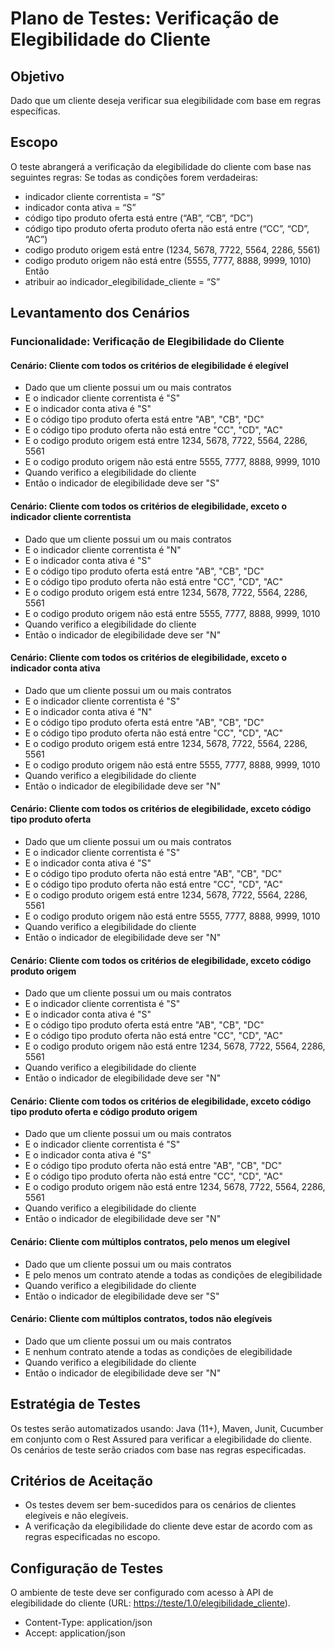 # Plano de Testes: Verificação de Elegibilidade do Cliente

## Objetivo
Dado que um cliente deseja verificar sua elegibilidade com base em regras específicas.

## Escopo
O teste abrangerá a verificação da elegibilidade do cliente com base nas seguintes regras:
Se todas as condições forem verdadeiras:
 - indicador cliente correntista = “S”
 - indicador conta ativa = “S”
 - código tipo produto oferta está entre (“AB”, “CB”, “DC”)
 - código tipo produto oferta produto oferta não está entre (“CC”, “CD”, “AC”)
 - codigo produto origem está entre (1234, 5678, 7722, 5564, 2286, 5561)
 - codigo produto origem não está entre (5555, 7777, 8888, 9999, 1010)
Então
 - atribuir ao indicador_elegibilidade_cliente = “S”

## Levantamento dos Cenários
### Funcionalidade: Verificação de Elegibilidade do Cliente

#### Cenário: Cliente com todos os critérios de elegibilidade é elegível
- Dado que um cliente possui um ou mais contratos
- E o indicador cliente correntista é "S"
- E o indicador conta ativa é "S"
- E o código tipo produto oferta está entre "AB", "CB", "DC"
- E o código tipo produto oferta não está entre "CC", "CD", "AC"
- E o codigo produto origem está entre 1234, 5678, 7722, 5564, 2286, 5561
- E o codigo produto origem não está entre 5555, 7777, 8888, 9999, 1010
- Quando verifico a elegibilidade do cliente
- Então o indicador de elegibilidade deve ser "S"

#### Cenário: Cliente com todos os critérios de elegibilidade, exceto o indicador cliente correntista
- Dado que um cliente possui um ou mais contratos
- E o indicador cliente correntista é "N"
- E o indicador conta ativa é "S"
- E o código tipo produto oferta está entre "AB", "CB", "DC"
- E o código tipo produto oferta não está entre "CC", "CD", "AC"
- E o codigo produto origem está entre 1234, 5678, 7722, 5564, 2286, 5561
- E o codigo produto origem não está entre 5555, 7777, 8888, 9999, 1010
- Quando verifico a elegibilidade do cliente
- Então o indicador de elegibilidade deve ser "N"

#### Cenário: Cliente com todos os critérios de elegibilidade, exceto o indicador conta ativa
- Dado que um cliente possui um ou mais contratos
- E o indicador cliente correntista é "S"
- E o indicador conta ativa é "N"
- E o código tipo produto oferta está entre "AB", "CB", "DC"
- E o código tipo produto oferta não está entre "CC", "CD", "AC"
- E o codigo produto origem está entre 1234, 5678, 7722, 5564, 2286, 5561
- E o codigo produto origem não está entre 5555, 7777, 8888, 9999, 1010
- Quando verifico a elegibilidade do cliente
- Então o indicador de elegibilidade deve ser "N"

#### Cenário: Cliente com todos os critérios de elegibilidade, exceto código tipo produto oferta
- Dado que um cliente possui um ou mais contratos
- E o indicador cliente correntista é "S"
- E o indicador conta ativa é "S"
- E o código tipo produto oferta não está entre "AB", "CB", "DC"
- E o código tipo produto oferta não está entre "CC", "CD", "AC"
- E o codigo produto origem está entre 1234, 5678, 7722, 5564, 2286, 5561
- E o codigo produto origem não está entre 5555, 7777, 8888, 9999, 1010
- Quando verifico a elegibilidade do cliente
- Então o indicador de elegibilidade deve ser "N"

#### Cenário: Cliente com todos os critérios de elegibilidade, exceto código produto origem
- Dado que um cliente possui um ou mais contratos
- E o indicador cliente correntista é "S"
- E o indicador conta ativa é "S"
- E o código tipo produto oferta está entre "AB", "CB", "DC"
- E o código tipo produto oferta não está entre "CC", "CD", "AC"
- E o codigo produto origem não está entre 1234, 5678, 7722, 5564, 2286, 5561
- Quando verifico a elegibilidade do cliente
- Então o indicador de elegibilidade deve ser "N"

#### Cenário: Cliente com todos os critérios de elegibilidade, exceto código tipo produto oferta e código produto origem
- Dado que um cliente possui um ou mais contratos
- E o indicador cliente correntista é "S"
- E o indicador conta ativa é "S"
- E o código tipo produto oferta não está entre "AB", "CB", "DC"
- E o código tipo produto oferta não está entre "CC", "CD", "AC"
- E o codigo produto origem não está entre 1234, 5678, 7722, 5564, 2286, 5561
- Quando verifico a elegibilidade do cliente
- Então o indicador de elegibilidade deve ser "N"

#### Cenário: Cliente com múltiplos contratos, pelo menos um elegível
- Dado que um cliente possui um ou mais contratos
- E pelo menos um contrato atende a todas as condições de elegibilidade
- Quando verifico a elegibilidade do cliente
- Então o indicador de elegibilidade deve ser "S"

#### Cenário: Cliente com múltiplos contratos, todos não elegíveis
- Dado que um cliente possui um ou mais contratos
- E nenhum contrato atende a todas as condições de elegibilidade
- Quando verifico a elegibilidade do cliente
- Então o indicador de elegibilidade deve ser "N"

## Estratégia de Testes
Os testes serão automatizados usando: Java (11+), Maven, Junit, Cucumber em conjunto com o Rest Assured para verificar a elegibilidade do cliente. Os cenários de teste serão criados com base nas regras especificadas.

## Critérios de Aceitação
- Os testes devem ser bem-sucedidos para os cenários de clientes elegíveis e não elegíveis.
- A verificação da elegibilidade do cliente deve estar de acordo com as regras especificadas no escopo.

## Configuração de Testes
O ambiente de teste deve ser configurado com acesso à API de elegibilidade do cliente (URL: [https://teste/1.0/elegibilidade_cliente](https://teste/1.0/elegibilidade_cliente)).
- Content-Type: application/json 
- Accept: application/json
